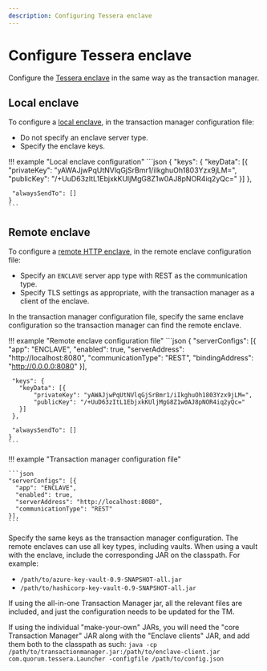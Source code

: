 ```yaml
---
description: Configuring Tessera enclave
---
```


# Configure Tessera enclave

Configure the [Tessera enclave](../../Concepts/Enclave.md) in the same way as the transaction manager.

## Local enclave

To configure a [local enclave](../../Concepts/Enclave-types.md#local), in the transaction manager
configuration file:
 
* Do not specify an enclave server type. 
* Specify the enclave keys.

!!! example "Local enclave configuration"
    ```json
    {
     "keys": {
         "keyData": [{
             "privateKey": "yAWAJjwPqUtNVlqGjSrBmr1/iIkghuOh1803Yzx9jLM=",
             "publicKey": "/+UuD63zItL1EbjxkKUljMgG8Z1w0AJ8pNOR4iq2yQc="
         }]
     },

     "alwaysSendTo": []
    }
    ```

## Remote enclave

To configure a [remote HTTP enclave](../../Concepts/Enclave-types.md#http-enclave), in the remote enclave
configuration file: 

* Specify an `ENCLAVE` server app type with REST as the communication type. 
* Specify TLS settings as appropriate, with the transaction manager as a client of the enclave.

In the transaction manager configuration file, specify the same enclave configuration so the transaction
manager can find the remote enclave. 

!!! example "Remote enclave configuration file" 
    ```json
    {
     "serverConfigs": [{
       "app": "ENCLAVE",
       "enabled": true,
       "serverAddress": "http://localhost:8080",
       "communicationType": "REST",
       "bindingAddress": "http://0.0.0.0:8080"
     }],

     "keys": {
       "keyData": [{
           "privateKey": "yAWAJjwPqUtNVlqGjSrBmr1/iIkghuOh1803Yzx9jLM=",
           "publicKey": "/+UuD63zItL1EbjxkKUljMgG8Z1w0AJ8pNOR4iq2yQc="
       }]
     },

     "alwaysSendTo": []
    }
    ```
!!! example "Transaction manager configuration file"

    ```json
    "serverConfigs": [{
      "app": "ENCLAVE",
      "enabled": true,
      "serverAddress": "http://localhost:8080",
      "communicationType": "REST"
    }],
    ```

Specify the same keys as the transaction manager configuration. The remote enclaves can use all key types, including
vaults. When using a vault with the enclave, include the corresponding JAR on the classpath. For example: 

* `/path/to/azure-key-vault-0.9-SNAPSHOT-all.jar`
* `/path/to/hashicorp-key-vault-0.9-SNAPSHOT-all.jar`

If using the all-in-one Transaction Manager jar, all the relevant files are included, and just the
configuration needs to be updated for the TM.

If using the individual "make-your-own" JARs, you will need the "core Transaction Manager" JAR along
with the "Enclave clients" JAR, and add them both to the classpath as such: `java -cp /path/to/transactionmanager.jar:/path/to/enclave-client.jar com.quorum.tessera.Launcher -configfile /path/to/config.json`
